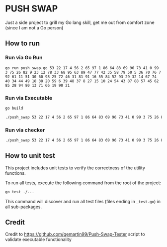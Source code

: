 # PUSH SWAP

Just a side project to grill my Go lang skill, get me out from comfort zone (since I am not a Go person)

## How to run
### Run via Go Run
`go run push_swap.go 53 22 17 4 56 2 65 97 1 86 64 83 69 96 73 41 0 99 3 75 26 82 9 23 12 78 33 68 95 63 89 47 77 42 35 58 79 50 5 36 70 76 7 92 61 11 51 30 60 98 25 72 46 31 81 91 16 55 84 52 93 29 32 14 67 74 40 34 44 49 18 38 20 59 6 39 48 37 8 27 15 10 24 54 43 87 88 57 45 62 85 28 94 80 13 71 66 19 90 21`

### Run via Executable
```sh
go build  
```
```sh
./push_swap 53 22 17 4 56 2 65 97 1 86 64 83 69 96 73 41 0 99 3 75 26 82 9 23 12 78 33 68 95 63 89 47 77 42 35 58 79 50 5 36 70 76 7 92 61 11 51 30 60 98 25 72 46 31 81 91 16 55 84 52 93 29 32 14 67 74 40 34 44 49 18 38 20 59 6 39 48 37 8 27 15 10 24 54 43 87 88 57 45 62 85 28 94 80 13 71 66 19 90 21 
```

### Run via checker
```sh
./push_swap 53 22 17 4 56 2 65 97 1 86 64 83 69 96 73 41 0 99 3 75 26 82 9 23 12 78 33 68 95 63 89 47 77 42 35 58 79 50 5 36 70 76 7 92 61 11 51 30 60 98 25 72 46 31 81 91 16 55 84 52 93 29 32 14 67 74 40 34 44 49 18 38 20 59 6 39 48 37 8 27 15 10 24 54 43 87 88 57 45 62 85 28 94 80 13 71 66 19 90 21 | ./checker_linux 53 22 17 4 56 2 65 97 1 86 64 83 69 96 73 41 0 99 3 75 26 82 9 23 12 78 33 68 95 63 89 47 77 42 35 58 79 50 5 36 70 76 7 92 61 11 51 30 60 98 25 72 46 31 81 91 16 55 84 52 93 29 32 14 67 74 40 34 44 49 18 38 20 59 6 39 48 37 8 27 15 10 24 54 43 87 88 57 45 62 85 28 94 80 13 71 66 19 90 21 
```

## How to unit test

This project includes unit tests to verify the correctness of the utility functions.

To run all tests, execute the following command from the root of the project:

```bash
go test ./...
```

This command will discover and run all test files (files ending in `_test.go`) in all sub-packages.

## Credit
Credit to https://github.com/gemartin99/Push-Swap-Tester script to validate executable functionality 
